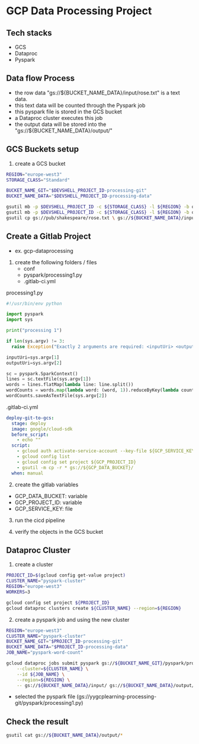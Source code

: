 # GCP Data Processing Project

## Tech stacks
- GCS
- Dataproc
- Pyspark

## Data flow Process
- the row data "gs://${BUCKET_NAME_DATA}/input/rose.txt" is a text data.
- this text data will be counted through the Pyspark job
- this pyspark file is stored in the GCS bucket
- a Dataproc cluster executes this job
- the output data will be stored into the "gs://${BUCKET_NAME_DATA}/output/"

## GCS Buckets setup
1. create a GCS bucket
```bash
REGION="europe-west3"
STORAGE_CLASS="Standard"

BUCKET_NAME_GIT="$DEVSHELL_PROJECT_ID-processing-git"
BUCKET_NAME_DATA="$DEVSHELL_PROJECT_ID-processing-data"

gsutil mb -p $DEVSHELL_PROJECT_ID -c ${STORAGE_CLASS} -l ${REGION} -b on gs://${BUCKET_NAME_GIT}
gsutil mb -p $DEVSHELL_PROJECT_ID -c ${STORAGE_CLASS} -l ${REGION} -b on gs://${BUCKET_NAME_DATA}
gsutil cp gs://pub/shakespeare/rose.txt \ gs://${BUCKET_NAME_DATA}/input/rose.txt
```

## Create a Gitlab Project

- ex. gcp-dataprocessing
1. create the following folders / files
    - conf
    - pyspark/processing1.py
    - .gitlab-ci.yml

processing1.py
```python
#!/usr/bin/env python

import pyspark
import sys

print("processing 1")

if len(sys.argv) != 3:
  raise Exception("Exactly 2 arguments are required: <inputUri> <outputUri>")

inputUri=sys.argv[1]
outputUri=sys.argv[2]

sc = pyspark.SparkContext()
lines = sc.textFile(sys.argv[1])
words = lines.flatMap(lambda line: line.split())
wordCounts = words.map(lambda word: (word, 1)).reduceByKey(lambda count1, count2: count1 + count2)
wordCounts.saveAsTextFile(sys.argv[2])
```

.gitlab-ci.yml
```yaml
deploy-git-to-gcs:
  stage: deploy
  image: google/cloud-sdk
  before_script:
    - echo ""
  script:
    - gcloud auth activate-service-account --key-file ${GCP_SERVICE_KEY}
    - gcloud config list
    - gcloud config set project ${GCP_PROJECT_ID}
    - gsutil -m cp -r * gs://${GCP_DATA_BUCKET}/
  when: manual
```

2. create the gitlab variables

- GCP_DATA_BUCKET: variable
- GCP_PROJECT_ID: variable
- GCP_SERVICE_KEY: file

3. run the cicd pipeline 

4. verify the objects in the GCS bucket


## Dataproc Cluster
1. create a cluster

```bash
PROJECT_ID=$(gcloud config get-value project)
CLUSTER_NAME="pyspark-cluster"
REGION="europe-west3"
WORKERS=3

gcloud config set project ${PROJECT_ID}
gcloud dataproc clusters create ${CLUSTER_NAME} --region=${REGION}
```


2. create a pyspark job and using the new cluster
```bash
REGION="europe-west3"
CLUSTER_NAME="pyspark-cluster"
BUCKET_NAME_GIT="$PROJECT_ID-processing-git"
BUCKET_NAME_DATA="$PROJECT_ID-processing-data"
JOB_NAME="pyspark-word-count"

gcloud dataproc jobs submit pyspark gs://${BUCKET_NAME_GIT}/pyspark/processing1.py \
    --cluster=${CLUSTER_NAME} \
    --id ${JOB_NAME} \
    --region=${REGION} \
    -- gs://${BUCKET_NAME_DATA}/input/ gs://${BUCKET_NAME_DATA}/output/
```

- selected the pyspark file   (gs://yygcplearning-processing-git/pyspark/processing1.py)

## Check the result

```bash
gsutil cat gs://${BUCKET_NAME_DATA}/output/*
```

